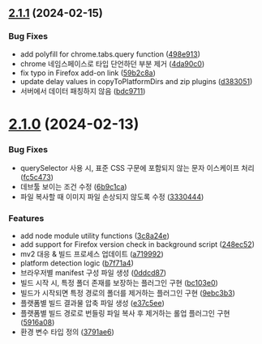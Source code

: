 ## [2.1.1](https://github.com/jaem1n207/synchronize-tab-scrolling/compare/v2.1.0...v2.1.1) (2024-02-15)


### Bug Fixes

* add polyfill for chrome.tabs.query function ([498e913](https://github.com/jaem1n207/synchronize-tab-scrolling/commit/498e913074c9e3e19da36f8b29608e48ab06ef69))
* chrome 네임스페이스로 타입 단언하던 부분 제거 ([4da90c0](https://github.com/jaem1n207/synchronize-tab-scrolling/commit/4da90c0a2f85c8a666a5637c677b7276fdef0989))
* fix typo in Firefox add-on link ([59b2c8a](https://github.com/jaem1n207/synchronize-tab-scrolling/commit/59b2c8aaf96b88d5fa81b733edd766c4b9987e2b))
* update delay values in copyToPlatformDirs and zip plugins ([d383051](https://github.com/jaem1n207/synchronize-tab-scrolling/commit/d3830517f5d316ee4f2e981fe8f65683a587c7eb))
* 서버에서 데이터 패칭하지 않음 ([bdc9711](https://github.com/jaem1n207/synchronize-tab-scrolling/commit/bdc9711b5fa501b523ee75ab5d1263603e0e7c4c))

# [2.1.0](https://github.com/jaem1n207/synchronize-tab-scrolling/compare/v2.0.3...v2.1.0) (2024-02-13)


### Bug Fixes

* querySelector 사용 시, 표준 CSS 구문에 포함되지 않는 문자 이스케이프 처리 ([fc5c473](https://github.com/jaem1n207/synchronize-tab-scrolling/commit/fc5c4738b4bad8054da08b0ccbdbfdd0b4f1452c))
* 데브툴 보이는 조건 수정 ([6b9c1ca](https://github.com/jaem1n207/synchronize-tab-scrolling/commit/6b9c1cad07522238064632fecd1d5857ec54079a))
* 파일 복사할 때 이미지 파일 손상되지 않도록 수정 ([3330444](https://github.com/jaem1n207/synchronize-tab-scrolling/commit/3330444a13360b42a74828b3b0067d3aa0ce93e3))


### Features

* add node module utility functions ([3c8a24e](https://github.com/jaem1n207/synchronize-tab-scrolling/commit/3c8a24e278abfce8ff10045ebec714b4a598b483))
* add support for Firefox version check in background script ([248ec52](https://github.com/jaem1n207/synchronize-tab-scrolling/commit/248ec5210ace4e47d8b9735f09a816732d55068b))
* mv2 대응 & 빌드 프로세스 업데이트 ([a719992](https://github.com/jaem1n207/synchronize-tab-scrolling/commit/a719992366d33aa5b54b417922ffc6735f7a3356))
* platform detection logic ([b7f71a4](https://github.com/jaem1n207/synchronize-tab-scrolling/commit/b7f71a4f9b1c52026ed40ec92b07f41d566fbc40))
* 브라우저별 manifest 구성 파일 생성 ([0ddcd87](https://github.com/jaem1n207/synchronize-tab-scrolling/commit/0ddcd87f193d7e577db9a031f6525db57326aac7))
* 빌드 시작 시, 특정 폴더 존재를 보장하는 플러그인 구현 ([bc103e0](https://github.com/jaem1n207/synchronize-tab-scrolling/commit/bc103e0e6960838f9025f4d152ec067c56d593e3))
* 빌드가 시작되면 특정 경로의 폴더를 제거하는 플러그인 구현 ([9ebc3b3](https://github.com/jaem1n207/synchronize-tab-scrolling/commit/9ebc3b368efdcd5937fcac7679947a8e6dad34e0))
* 플랫폼별 빌드 결과물 압축 파일 생성 ([e37c5ee](https://github.com/jaem1n207/synchronize-tab-scrolling/commit/e37c5ee91f0d75ac0cd86b54b5b816772c6683b3))
* 플랫폼별 빌드 경로로 번들링 파일 복사 후 제거하는 롤업 플러그인 구현 ([5916a08](https://github.com/jaem1n207/synchronize-tab-scrolling/commit/5916a08bf23b8eb9838193f6f2c42355a1ddbf84))
* 환경 변수 타입 정의 ([3791ae6](https://github.com/jaem1n207/synchronize-tab-scrolling/commit/3791ae6d5c546db40fadcba920a4710e6ad60f51))
